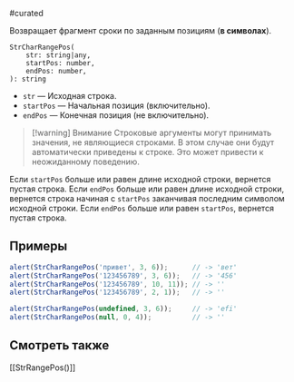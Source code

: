 #curated 

Возвращает фрагмент сроки по заданным позициям (**в символах**).
```
StrCharRangePos(
	str: string|any,
	startPos: number,
	endPos: number,
): string
```
- `str` — Исходная строка.
- `startPos` — Начальная позиция (включительно).
- `endPos` — Конечная позиция (не включительно).

> [!warning] Внимание
> Строковые аргументы могут принимать значения, не являющиеся строками. В этом случае они будут автоматически приведены к строке. Это может привести к неожиданному поведению.

Если `startPos` больше или равен длине исходной строки, вернется пустая строка.
Если `endPos` больше или равен длине исходной строки, вернется строка начиная с `startPos` заканчивая последним символом исходной строки.
Если `endPos` больше или равен `startPos`, вернется пустая строка.

## Примеры
```js
alert(StrCharRangePos('привет', 3, 6));      // -> 'вет'
alert(StrCharRangePos('123456789', 3, 6));   // -> '456'
alert(StrCharRangePos('123456789', 10, 11)); // -> ''
alert(StrCharRangePos('123456789', 2, 1));   // -> ''

alert(StrCharRangePos(undefined, 3, 6));     // -> 'efi'
alert(StrCharRangePos(null, 0, 4));          // -> ''
```

## Смотреть также
[[StrRangePos()]]
